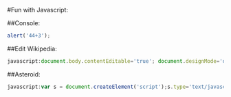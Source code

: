 #Fun with Javascript:

##Console:
```js
alert('44+3');
```

##Edit Wikipedia:
```js
javascript:document.body.contentEditable='true'; document.designMode='on'; void 0
```

##Asteroid:
```js
javascript:var s = document.createElement('script');s.type='text/javascript';document.body.appendChild(s);s.src='http://erkie.github.com/asteroids.min.js';void(0);
```